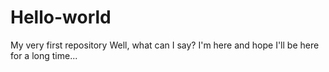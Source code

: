# Hello-world
My very first repository
Well, what can I say? I'm here and hope I'll be here for a long time...
